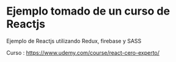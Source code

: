 # Ejemplo tomado de un curso de Reactjs


Ejemplo de Reactjs utilizando Redux, firebase y SASS


Curso : https://www.udemy.com/course/react-cero-experto/
